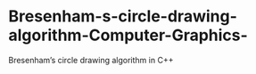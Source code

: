 # Bresenham-s-circle-drawing-algorithm-Computer-Graphics-
Bresenham’s circle drawing algorithm in C++
